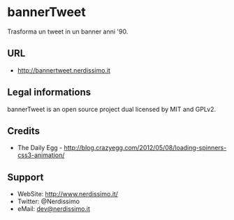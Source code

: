 # bannerTweet

Trasforma un tweet in un banner anni '90.


## URL

* http://bannertweet.nerdissimo.it


## Legal informations

bannerTweet is an open source project dual licensed by MIT and GPLv2.


## Credits
* The Daily Egg - http://blog.crazyegg.com/2012/05/08/loading-spinners-css3-animation/

## Support

* WebSite: http://www.nerdissimo.it/
* Twitter: @Nerdissimo
* eMail: dev@nerdissimo.it